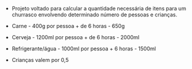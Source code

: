 - Projeto voltado para calcular a quantidade necessária de itens para um
  churrasco envolvendo determinado número de pessoas e crianças.

- Carne - 400g por pessoa + de 6 horas - 650g
- Cerveja - 1200ml por pessoa + de 6 horas - 2000ml
- Refrigerante/água - 1000ml por pessoa + 6 horas - 1500ml

- Crianças valem por 0,5